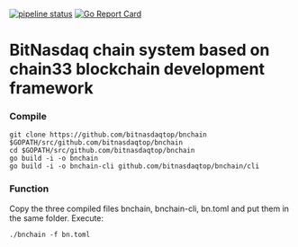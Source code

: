 [![pipeline status](https://api.travis-ci.org/33cn/plugin.svg?branch=master)](https://travis-ci.org/33cn/plugin/)
[![Go Report Card](https://goreportcard.com/badge/github.com/33cn/plugin?branch=master)](https://goreportcard.com/report/github.com/33cn/plugin)


# BitNasdaq chain system based on chain33 blockchain development framework


### Compile

```
git clone https://github.com/bitnasdaqtop/bnchain $GOPATH/src/github.com/bitnasdaqtop/bnchain
cd $GOPATH/src/github.com/bitnasdaqtop/bnchain
go build -i -o bnchain
go build -i -o bnchain-cli github.com/bitnasdaqtop/bnchain/cli
```

### Function
Copy the three compiled files bnchain, bnchain-cli, bn.toml and put them in the same folder. Execute:
```
./bnchain -f bn.toml
```
